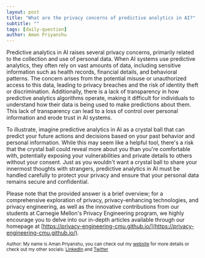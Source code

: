 ```yaml
---
layout: post
title: "What are the privacy concerns of predictive analytics in AI?"
subtitle: ""
tags: [daily-question]
author: Aman Priyanshu
---
```


Predictive analytics in AI raises several privacy concerns, primarily related to the collection and use of personal data. When AI systems use predictive analytics, they often rely on vast amounts of data, including sensitive information such as health records, financial details, and behavioral patterns. The concern arises from the potential misuse or unauthorized access to this data, leading to privacy breaches and the risk of identity theft or discrimination. Additionally, there is a lack of transparency in how predictive analytics algorithms operate, making it difficult for individuals to understand how their data is being used to make predictions about them. This lack of transparency can lead to a loss of control over personal information and erode trust in AI systems.

To illustrate, imagine predictive analytics in AI as a crystal ball that can predict your future actions and decisions based on your past behavior and personal information. While this may seem like a helpful tool, there's a risk that the crystal ball could reveal more about you than you're comfortable with, potentially exposing your vulnerabilities and private details to others without your consent. Just as you wouldn't want a crystal ball to share your innermost thoughts with strangers, predictive analytics in AI must be handled carefully to protect your privacy and ensure that your personal data remains secure and confidential.

Please note that the provided answer is a brief overview; for a comprehensive exploration of privacy, privacy-enhancing technologies, and privacy engineering, as well as the innovative contributions from our students at Carnegie Mellon's Privacy Engineering program, we highly encourage you to delve into our in-depth articles available through our homepage at [https://privacy-engineering-cmu.github.io/](https://privacy-engineering-cmu.github.io/).

<small>Author: My name is Aman Priyanshu, you can check out my [website](https://amanpriyanshu.github.io/) for more details or check out my other socials: [LinkedIn](https://www.linkedin.com/in/aman-priyanshu/) and [Twitter](https://twitter.com/AmanPriyanshu6)</small>
